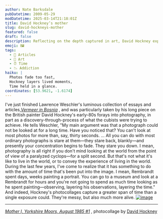 ```yaml
---
author: Nate Barksdale
pubDatetime: 2009-05-29
modDatetime: 2025-03-14T21:18:01Z
title: David Hockney’s mother
slug: david-hockneys-mother
featured: false
draft: false
description: Reflecting on the depth captured in art, David Hockney explores time and observation through his photocollages.
emoji: 🖼️
tags:
  - 📖 Articles
  - 🎨 Art
  - ⏰ Time
  - 📉 Addiction
haiku: |
  Photos fade too fast,  
  Hockney layers lived moments,  
  Time held in a glance.
coordinates: [53.9621, -1.6174]
---
```


I've just finished Lawrence Weschler's luminous collection of essays and articles,_[Vermeer in Bosnia](https://www.google.com/search?q=%22Vermeer%20in%20Bosnia%22%20amazon.com)_ , and was particularly taken by his long piece on the British painter David Hockney's early-80s forays into photography, in part as a discovery-through-process of what the cubists were trying to achieve. He tells Weschler, "My main argument was that a photograph could not be looked at for a long time. Have you noticed that? You can't look at most photos for more than, say, thirty seconds. ... All you can do with most ordinary photographs is stare at them—they stare back, blankly—and presently your concentration begins to fade. They stare you down. I mean, photography is all right if you don't mind looking at the world from the point of view of a paralyzed cyclops—for a split second. But that's not what it's like to live in the world, or to convey the experience of living in the world. During the last few years, I've come to realize that it has something to do with the amount of time that's been put into the image. I mean, Rembrandt spent days, weeks painting a portrait. You can go to a museum and look at a Rembrandt for hours and you're not going to spend as much time looking as he spent painting—observing, layering his observations, layering the time." And indeed, Hockney's photocollages capture a greater span of time than a single exposure could. They're messy, but also much more alive. [![image](http://culture-making.com/media/hockney_mother.jpg)](http://www.artchive.com/artchive/h/hockney/hockney_mother.jpg.html)

---

_[Mother I, Yorkshire Moors, August 1985 #1](http://www.artchive.com/artchive/h/hockney/hockney_mother.jpg.html)_ , photocollage by [David Hockney](http://www.hockneypictures.com/)
